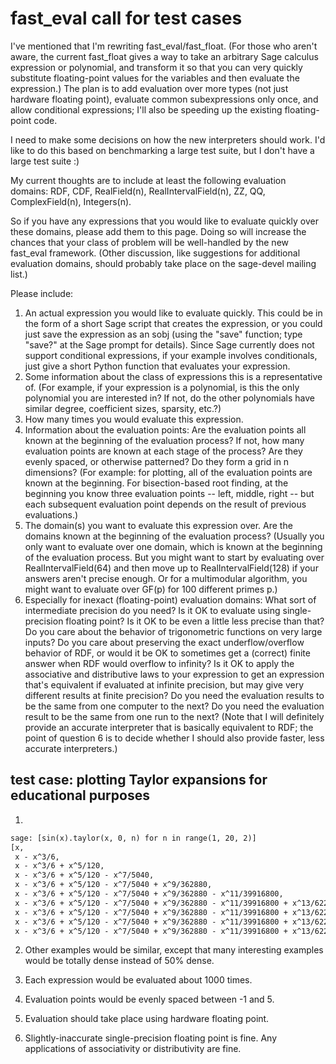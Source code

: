 

# fast_eval call for test cases

I've mentioned that I'm rewriting fast_eval/fast_float.  (For those who aren't aware, the current fast_float gives a way to take an arbitrary Sage calculus expression or polynomial, and transform it so that you can very quickly substitute floating-point values for the variables and then evaluate the expression.)  The plan is to add evaluation over more types (not just hardware floating point), evaluate common subexpressions only once, and allow conditional expressions; I'll also be speeding up the existing floating-point code. 

I need to make some decisions on how the new interpreters should work. I'd like to do this based on benchmarking a large test suite, but I don't have a large test suite :) 

My current thoughts are to include at least the following evaluation domains: RDF, CDF, RealField(n), RealIntervalField(n), ZZ, QQ, ComplexField(n), Integers(n). 

So if you have any expressions that you would like to evaluate quickly over these domains, please add them to this page.  Doing so will increase the chances that your class of problem will be well-handled by the new fast_eval  framework.  (Other discussion, like suggestions for additional evaluation domains, should probably take place on the sage-devel mailing list.) 

Please include: 

1. An actual expression you would like to evaluate quickly.  This could be in the form of a short Sage script that creates the expression, or you could just save the expression as an sobj (using the "save" function; type "save?" at the Sage prompt for details). Since Sage currently does not support conditional expressions, if  your example involves conditionals, just give a short Python function that evaluates your expression. 
1. Some information about the class of expressions this is a representative of.  (For example, if your expression is a polynomial, is this the only polynomial you are interested in?  If not, do the other polynomials have similar degree, coefficient sizes, sparsity, etc.?) 
1. How many times you would evaluate this expression. 
1. Information about the evaluation points: Are the evaluation points all known at the beginning of the evaluation process?  If not, how many evaluation points are known at each stage of the process?  Are they evenly spaced, or otherwise patterned?  Do they form a grid in n dimensions?  (For example: for plotting, all of the evaluation points are known at the beginning.  For bisection-based root finding, at the beginning you know three evaluation points -- left, middle, right -- but each subsequent evaluation point depends on the result of previous evaluations.) 
1. The domain(s) you want to evaluate this expression over.  Are the domains known at the beginning of the evaluation process?  (Usually you only want to evaluate over one domain, which is known at the beginning of the evaluation process.  But you might want to start by evaluating over RealIntervalField(64) and then move up to RealIntervalField(128) if your answers aren't precise enough.  Or for a multimodular algorithm, you might want to evaluate over GF(p) for 100 different primes p.) 
1. Especially for inexact (floating-point) evaluation domains: What sort of intermediate precision do you need?  Is it OK to evaluate using single-precision floating point?  Is it OK to be even a little less precise than that?  Do you care about the behavior of trigonometric functions on very large inputs?  Do you care about preserving the exact underflow/overflow behavior of RDF, or would it be OK to sometimes get a (correct) finite answer when RDF would overflow to infinity?  Is it OK to apply the associative and distributive laws to your expression to get an expression that's equivalent if evaluated at infinite precision, but may give very different results at finite precision?  Do you need the evaluation results to be the same from one computer to the next?  Do you need the evaluation result to be the same from one run to the next? 
(Note that I will definitely provide an accurate interpreter that is basically equivalent to RDF; the point of question 6 is to decide whether I should also provide faster, less accurate interpreters.) 


## test case: plotting Taylor expansions for educational purposes

1.  
```txt
sage: [sin(x).taylor(x, 0, n) for n in range(1, 20, 2)]
[x,
 x - x^3/6,
 x - x^3/6 + x^5/120,
 x - x^3/6 + x^5/120 - x^7/5040,
 x - x^3/6 + x^5/120 - x^7/5040 + x^9/362880,
 x - x^3/6 + x^5/120 - x^7/5040 + x^9/362880 - x^11/39916800,
 x - x^3/6 + x^5/120 - x^7/5040 + x^9/362880 - x^11/39916800 + x^13/6227020800,
 x - x^3/6 + x^5/120 - x^7/5040 + x^9/362880 - x^11/39916800 + x^13/6227020800 - x^15/1307674368000,
 x - x^3/6 + x^5/120 - x^7/5040 + x^9/362880 - x^11/39916800 + x^13/6227020800 - x^15/1307674368000 + x^17/355687428096000,
 x - x^3/6 + x^5/120 - x^7/5040 + x^9/362880 - x^11/39916800 + x^13/6227020800 - x^15/1307674368000 + x^17/355687428096000 - x^19/121645100408832000]
```
2. Other examples would be similar, except that many interesting examples would be totally dense instead of 50% dense. 

3. Each expression would be evaluated about 1000 times. 

4. Evaluation points would be evenly spaced between -1 and 5. 

5. Evaluation should take place using hardware floating point. 

6. Slightly-inaccurate single-precision floating point is fine.  Any applications of associativity or distributivity are fine. 
